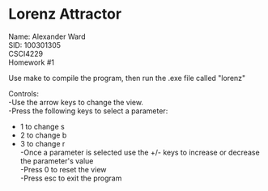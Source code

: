 # Lorenz Attractor

Name: Alexander Ward  
SID: 100301305  
CSCI4229  
Homework #1

Use make to compile the program, then run the .exe file called "lorenz"

Controls:  
-Use the arrow keys to change the view.  
-Press the following keys to select a parameter:
  * 1 to change s  
  * 2 to change b  
  * 3 to change r   
-Once a parameter is selected use the +/- keys to increase or decrease the parameter's value  
-Press 0 to reset the view  
-Press esc to exit the program  
